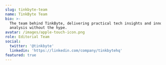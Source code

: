 ```yaml
---
slug: tinkbyte-team
name: TinkByte Team
bio: >-
  The team behind TinkByte, delivering practical tech insights and innovation
  analysis without the hype.
avatar: /images/apple-touch-icon.png
role: Editorial Team
social:
  twitter: '@tinkbyte'
  linkedin: 'https://linkedin.com/company/tinkbytehq'
featured: true
---
```


